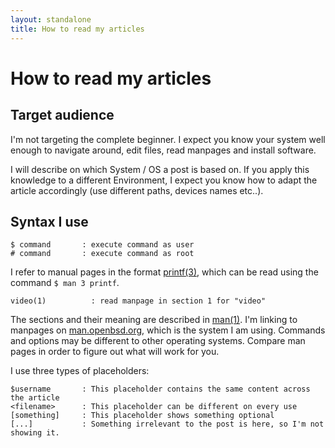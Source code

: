 ```yaml
---
layout: standalone
title: How to read my articles
---
```


# How to read my articles

## Target audience

I'm not targeting the complete beginner.  I expect you know your system well enough to navigate around, edit files, read manpages and install software.

I will describe on which System / OS a post is based on. If you apply this knowledge to a different Environment, I expect you know how to adapt the article accordingly (use different paths, devices names etc..).

## Syntax I use

```
$ command       : execute command as user
# command       : execute command as root
```

I refer to manual pages in the format [printf(3)](https://man.openbsd.org/printf.3), which can be read using the command `$ man 3 printf`.

```
video(1)          : read manpage in section 1 for "video"
```

The sections and their meaning are described in [man(1)](https://man.openbsd.org/man.1). I'm linking to manpages on [man.openbsd.org](https://man.openbsd.org), which is the system I am using. Commands and options may be different to other operating systems. Compare man pages in order to figure out what will work for you.


I use three types of placeholders:
```
$username       : This placeholder contains the same content across the article
<filename>      : This placeholder can be different on every use
[something]     : This placeholder shows something optional
[...]           : Something irrelevant to the post is here, so I'm not showing it.
```

